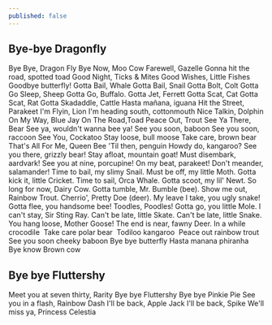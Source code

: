 ```yaml
---
published: false
---
```

## Bye-bye Dragonfly

Bye Bye, Dragon Fly
Bye Now, Moo Cow
Farewell, Gazelle
Gonna hit the road, spotted toad
Good Night, Ticks & Mites
Good Wishes, Little Fishes
Goodbye butterfly!
Gotta Bail, Whale
Gotta Bail, Snail
Gotta Bolt, Colt
Gotta Go Sleep, Sheep
Gotta Go, Buffalo.
Gotta Jet, Ferrett
Gotta Scat, Cat
Gotta Scat, Rat
Gotta Skadaddle, Cattle
Hasta mañana, iguana
Hit the Street, Parakeet
I'm Flyin, Lion
I'm heading south, cottonmouth
Nice Talkin, Dolphin
On My Way, Blue Jay
On The Road,Toad
Peace Out, Trout
See Ya There, Bear
See ya, wouldn't wanna bee ya!
See you soon, baboon
See you soon, raccoon
See You, Cockatoo
Stay loose, bull moose
Take care, brown bear
That's All For Me, Queen Bee
'Til then, penguin
Howdy do, kangaroo?
See you there, grizzly bear!
Stay afloat, mountain goat!
Must disembark, aardvark!
See you at nine, porcupine!
On my beat, parakeet!
Don't meander, salamander!
Time to bail, my slimy Snail.
Must be off, my little Moth.
Gotta kick it, little Cricket.
Time to sail, Orca Whale.
Gotta scoot, my lil' Newt.
So long for now, Dairy Cow.
Gotta tumble, Mr. Bumble (bee).
Show me out, Rainbow Trout.
Cherrio', Pretty Doe (deer).
My leave I take, you ugly snake!
Gotta flee, you handsome bee!
Toodles, Poodles!
Gotta go, you little Mole.
I can't stay, Sir Sting Ray.
Can't be late, little Skate.
Can't be late, little Snake.
You hang loose, Mother Goose!
The end is near, fawny Deer.
In a while crocodile 
Take care polar bear 
Todiloo kangaroo 
Peace out rainbow trout 
See you soon cheeky baboon
Bye bye butterfly
Hasta manana phiranha 
Bye know Brown cow

## Bye bye Fluttershy
Meet you at seven thirty, Rarity
Bye bye Fluttershy
Bye bye Pinkie Pie
See you in a flash, Rainbow Dash
I'll be back, Apple Jack
I'll be back, Spike
We'll miss ya, Princess Celestia

